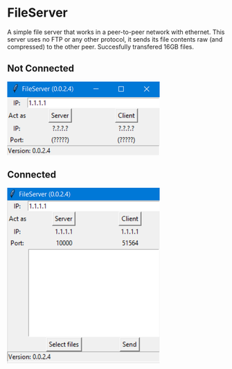 # FileServer
A simple file server that works in a peer-to-peer network with ethernet. This server uses no FTP or any other protocol, it sends its file contents raw (and compressed) to the other peer.
Succesfully transfered 16GB files. 

## Not Connected
![notconnected]

## Connected
![connected]

[connected]: FileServerConnected.PNG
[notconnected]: FileServerNotConnected.PNG
